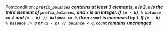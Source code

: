 Postcondition: ***`prefix_balances` contains at least 3 elements, `n` is 2, `b` is the third element of `prefix_balances`, and `x` is an integer. If `(x - b) % balance == 0` and `(x - b) // balance >= 0`, then `count` is increased by 1. If `(x - b) % balance != 0` or `(x - b) // balance < 0`, `count` remains unchanged.***